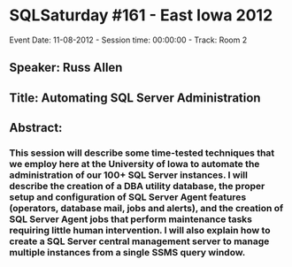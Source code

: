 # SQLSaturday #161 - East Iowa 2012
Event Date: 11-08-2012 - Session time: 00:00:00 - Track: Room 2
## Speaker: Russ Allen
## Title: Automating SQL Server Administration
## Abstract:
### This session will describe some time-tested techniques that we employ here at the University of Iowa to automate the administration of our 100+ SQL Server instances. I will describe the creation of a DBA utility database, the proper setup and configuration of SQL Server Agent features (operators, database mail, jobs and alerts), and the creation of SQL Server Agent jobs that perform maintenance tasks requiring little human intervention. I will also explain how to create a SQL Server central management server to manage multiple instances from a single SSMS query window.
